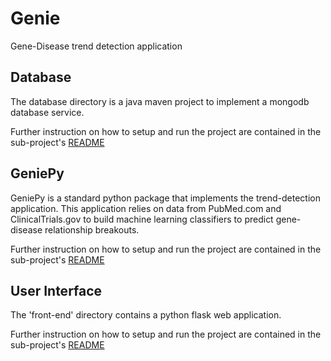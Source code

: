 # Genie
Gene-Disease trend detection application

## Database
The database directory is a java maven project to implement a mongodb database service.

Further instruction on how to setup and run the project are contained in the sub-project's
[README](./database/README.md)

## GeniePy
GeniePy is a standard python package that implements the trend-detection application. This application relies on data from PubMed.com and ClinicalTrials.gov to build machine learning classifiers to predict gene-disease relationship breakouts.

Further instruction on how to setup and run the project are contained in the sub-project's
[README](./geniepy/README.md)

## User Interface
The 'front-end' directory contains a python flask web application.

Further instruction on how to setup and run the project are contained in the sub-project's
[README](./front-end/README.md)